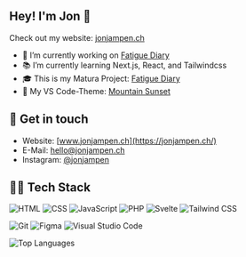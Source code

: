 <!-- **jonjampen/jonjampen** is a ✨ _special_ ✨ repository because its `README.md` (this file) appears on your GitHub profile. -->

## Hey! I'm Jon 👋
Check out my website: [jonjampen.ch](https://jonjampen.ch/)
- 🔭 I’m currently working on [Fatigue Diary](https://github.com/jonjampen/fatigue-diary)
- 📚 I’m currently learning Next.js, React, and Tailwindcss
- 🎓 This is my Matura Project: [Fatigue Diary](https://github.com/jonjampen/fatigue-diary)
- 🌄 My VS Code-Theme: [Mountain Sunset](https://github.com/jonjampen/mountain-sunset-vscode-theme)

## 📝 Get in touch
- Website: [www.jonjampen.ch](https://jonjampen.ch/)
- E-Mail: [hello@jonjampen.ch](mailto:hey@jonjampen.ch)
- Instagram: [@jonjampen](https://www.instagram.com/jonjampen)

## 👨‍💻 Tech Stack
<img src="https://img.shields.io/badge/-HTML-1C1C1C?logo=HTML5&logoColor=&style=for-the-badge" alt="HTML"/> <img src="https://img.shields.io/badge/-CSS-1C1C1C?logo=CSS3&logoColor=1572B6&style=for-the-badge" alt="CSS"/>
<img src="https://img.shields.io/badge/-JavaScript-1C1C1C?logo=Javascript&logoColor=&style=for-the-badge" alt="JavaScript"/>
<img src="https://img.shields.io/badge/-PHP-1C1C1C?logo=PHP&logoColor=&style=for-the-badge" alt="PHP"/>
<img src="https://img.shields.io/badge/-Svelte-1C1C1C?logo=Svelte&logoColor=&style=for-the-badge" alt="Svelte"/>
<img src="https://img.shields.io/badge/-TailwindCSS-1C1C1C?logo=TailwindCSS&logoColor=&style=for-the-badge" alt="Tailwind CSS"/>

<img src="https://img.shields.io/badge/-Git-1C1C1C?logo=Git&logoColor=&style=for-the-badge" alt="Git"/> <img src="https://img.shields.io/badge/-Figma-1C1C1C?logo=Figma&logoColor=&style=for-the-badge" alt="Figma"/>
<img src="https://img.shields.io/badge/-VS%20Code-1C1C1C?logo=Visual%20Studio%20Code&logoColor=007ACC&style=for-the-badge" alt="Visual Studio Code"/>

![Top Languages](https://github-readme-stats.vercel.app/api/top-langs/?username=jonjampen&layout=compact)
